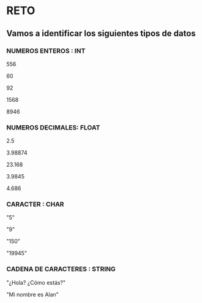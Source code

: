 # RETO 
## Vamos a identificar los siguientes tipos de datos

### NUMEROS ENTEROS : **INT**

556

60

92

1568

8946
 
### NUMEROS DECIMALES: **FLOAT**

2.5

3.98874

23.168

3.9845

4.686

### CARACTER : **CHAR**

"5"

"9"

"150"

"19945"

### CADENA DE CARACTERES : **STRING**

"¿Hola? ¿Cómo estás?"

"Mi nombre es Alan"
